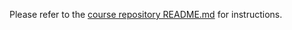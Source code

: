 Please refer to the [course repository README.md](https://github.com/wonsunahn/CS1622_Fall2024/blob/main/projects/3/README.md) for instructions.
